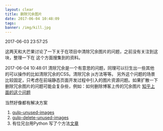 ```yaml
---
layout: clear
title: 删除冗余图片
date: 2017-06-04 10:48:09
tags:
banner: /img/kill.jpg
---
```


2017-06-03 23:57:25

这两天和大芒果讨论了一下关于在项目中清除冗余图片的问题，之前没有关注到这块，整理一下在
这个方面搜集到的资料。

2017-06-04 10:48:01
清除冗余是一个有意思的问题，同理可以衍生出一些其他的可以操作的比如清除冗余的CSS。清除冗余
js方法等等。
另外这个问题的场景比较固定，只考虑在前端静态页面开发过程中引入的图片资源问题。如果扩散一下
删除冗余图片的问题可能会复杂些，例如：如何删除博客上传的冗余图片 [知乎上面的这个问题](https://www.zhihu.com/question/36277221?from=profile_question_card)

当然好像都有解决方案

1. [gulp-unused-images](https://www.npmjs.com/package/gulp-unused-images)
2. [gulp-delete-unused-images](https://www.npmjs.com/package/gulp-delete-unused-images)
3. 有位兄台用Python  写了个方法[文章](http://blog-lision.com/2017/03/09/CleanUnUseedImg/?utm_source=tuicool&utm_medium=referral)